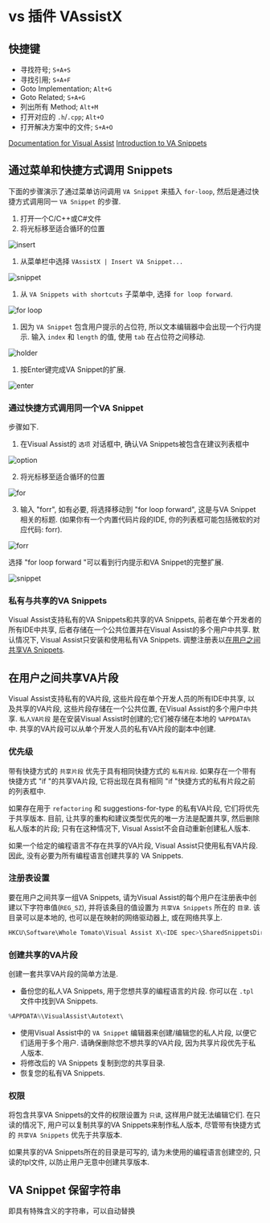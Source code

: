 # vs 插件 VAssistX

## 快捷键

+ 寻找符号; `S+A+S`
+ 寻找引用; `S+A+F`
+ Goto Implementation; `Alt+G`
+ Goto Related; `S+A+G`
+ 列出所有 Method; `Alt+M`
+ 打开对应的 `.h`/`.cpp`; `Alt+O`
+ 打开解决方案中的文件; `S+A+O`

[Documentation for Visual Assist](https://docs.wholetomato.com/default.asp)
[Introduction to VA Snippets](https://docs.wholetomato.com/default.asp?W171)

## 通过菜单和快捷方式调用 Snippets

下面的步骤演示了通过菜单访问调用 `VA Snippet` 来插入 `for-loop`,
然后是通过快捷方式调用同一 `VA Snippet` 的步骤.

1. 打开一个C/C++或C#文件
1. 将光标移至适合循环的位置

![insert](https://docs.wholetomato.com/default.asp?pg=pgDownload&pgType=pgWikiAttachment&ixAttachment=30148&sFileName=examplePositionCaret.png)

1. 从菜单栏中选择 `VAssistX | Insert VA Snippet...`

![snippet](https://docs.wholetomato.com/default.asp?pg=pgDownload&pgType=pgWikiAttachment&ixAttachment=45360&sFileName=exampleVAssistX.png)

1. 从 `VA Snippets with shortcuts` 子菜单中, 选择 `for loop forward`.

![for loop](https://docs.wholetomato.com/default.asp?pg=pgDownload&pgType=pgWikiAttachment&ixAttachment=45397&sFileName=exampleMenuForr.png)

1. 因为 `VA Snippet` 包含用户提示的占位符, 所以文本编辑器中会出现一个行内提示.
输入 `index` 和 `length` 的值, 使用 `tab` 在占位符之间移动.

![holder](https://docs.wholetomato.com/default.asp?pg=pgDownload&pgType=pgWikiAttachment&ixAttachment=45365&sFileName=snippetsIntroInline.png)

1. 按Enter键完成VA Snippet的扩展.

![enter](https://docs.wholetomato.com/default.asp?pg=pgDownload&pgType=pgWikiAttachment&ixAttachment=30152&sFileName=exampleExpanded.png)

### 通过快捷方式调用同一个VA Snippet

步骤如下.

1. 在Visual Assist的 `选项` 对话框中, 确认VA Snippets被包含在建议列表框中

![option](https://docs.wholetomato.com/default.asp?pg=pgDownload&pgType=pgWikiAttachment&ixAttachment=46257&sFileName=includeVASnippets.png)

2. 将光标移至适合循环的位置

![for](https://docs.wholetomato.com/default.asp?pg=pgDownload&pgType=pgWikiAttachment&ixAttachment=30148&sFileName=examplePositionCaret.png)

3. 输入 "forr", 如有必要, 将选择移动到 "for loop forward", 这是与VA Snippet相关的标题.
(如果你有一个内置代码片段的IDE, 你的列表框可能包括微软的对应代码: forr).

![forr](https://docs.wholetomato.com/default.asp?pg=pgDownload&pgType=pgWikiAttachment&ixAttachment=30154&sFileName=example2suggestionList.png)

选择 "for loop forward "可以看到行内提示和VA Snippet的完整扩展.

![snippet](https://docs.wholetomato.com/default.asp?pg=pgDownload&pgType=pgWikiAttachment&ixAttachment=30152&sFileName=exampleExpanded.png)

### 私有与共享的VA Snippets

Visual Assist支持私有的VA Snippets和共享的VA Snippets,
前者在单个开发者的所有IDE中共享,
后者存储在一个公共位置并在Visual Assist的多个用户中共享.
默认情况下, Visual Assist只安装和使用私有VA Snippets.
调整注册表以[在用户之间共享VA Snippets](https://docs.wholetomato.com/default.asp?W433).

## 在用户之间共享VA片段

Visual Assist支持私有的VA片段, 这些片段在单个开发人员的所有IDE中共享,
以及共享的VA片段, 这些片段存储在一个公共位置, 在Visual Assist的多个用户中共享.
`私人VA片段` 是在安装Visual Assist时创建的;它们被存储在本地的 `%APPDATA%` 中.
共享的VA片段可以从单个开发人员的私有VA片段的副本中创建.

### 优先级

带有快捷方式的 `共享片段` 优先于具有相同快捷方式的 `私有片段`.
如果存在一个带有快捷方式 "if "的共享VA片段,
它将出现在具有相同 "if "快捷方式的私有片段之前的列表框中.

如果存在用于 `refactoring` 和 suggestions-for-type 的私有VA片段, 它们将优先于共享版本.
目前, 让共享的重构和建议类型优先的唯一方法是配置共享, 然后删除私人版本的片段;
只有在这种情况下, Visual Assist不会自动重新创建私人版本.

如果一个给定的编程语言不存在共享的VA片段, Visual Assist只使用私有VA片段.
因此, 没有必要为所有编程语言创建共享的 VA Snippets.

### 注册表设置

要在用户之间共享一组VA Snippets,
请为Visual Assist的每个用户在注册表中创建以下字符串值(`REG_SZ`),
并将该条目的值设置为 `共享VA Snippets` 所在的 `目录`.
该目录可以是本地的, 也可以是在映射的网络驱动器上, 或在网络共享上.

```powershell
HKCU\Software\Whole Tomato\Visual Assist X\<IDE spec>\SharedSnippetsDir = <shared directory>
```

### 创建共享的VA片段

创建一套共享VA片段的简单方法是.

+ 备份您的私人VA Snippets, 用于您想共享的编程语言的片段.
你可以在 `.tpl` 文件中找到VA Snippets.

```powershell
%APPDATA%\VisualAssist\Autotext\
```

+ 使用Visual Assist中的 `VA Snippet` 编辑器来创建/编辑您的私人片段, 以便它们适用于多个用户.
请确保删除您不想共享的VA片段, 因为共享片段优先于私人版本.
+ 将修改后的 VA Snippets 复制到您的共享目录.
+ 恢复您的私有VA Snippets.

### 权限

将包含共享VA Snippets的文件的权限设置为 `只读`, 这样用户就无法编辑它们.
在只读的情况下, 用户可以复制共享的VA Snippets来制作私人版本,
尽管带有快捷方式的 `共享VA Snippets` 优先于共享版本.

如果共享的VA Snippets所在的目录是可写的,
请为未使用的编程语言创建空的, 只读的tpl文件, 以防止用户无意中创建共享版本.

## VA Snippet 保留字符串

即具有特殊含义的字符串，可以自动替换
